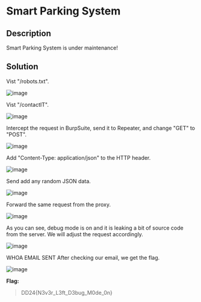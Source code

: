 # Smart Parking System

## Description
Smart Parking System is under maintenance!

## Solution

Vist "/robots.txt".

![image](https://github.com/0xZainRaza/DevDay24-CTF-Writeups/assets/154006182/84d488d0-4d68-41db-b195-8a4025568daa)

Vist "/contactIT".

![image](https://github.com/0xZainRaza/DevDay24-CTF-Writeups/assets/154006182/55d05157-08e2-4b38-9d83-c723e375f4ed)

Intercept the request in BurpSuite, send it to Repeater, and change "GET" to "POST".

![image](https://github.com/0xZainRaza/DevDay24-CTF-Writeups/assets/154006182/639a472f-9d2d-4a67-ac83-1a7cf1ecbd05)

Add "Content-Type: application/json" to the HTTP header.

![image](https://github.com/0xZainRaza/DevDay24-CTF-Writeups/assets/154006182/54d5106f-00bc-4f70-b2f1-fffc0e5bf648)

Send add any random JSON data.

![image](https://github.com/0xZainRaza/DevDay24-CTF-Writeups/assets/154006182/515cb56d-7785-42d1-b56e-2843074bff28)

Forward the same request from the proxy.

![image](https://github.com/0xZainRaza/DevDay24-CTF-Writeups/assets/154006182/d0ede3af-2aa7-4824-9148-a5e19a08cefe)

As you can see, debug mode is on and it is leaking a bit of source code from the server. We will adjust the request accordingly.

![image](https://github.com/0xZainRaza/DevDay24-CTF-Writeups/assets/154006182/54a61849-fec0-4541-851c-43cdb7bb0b67)

WHOA EMAIL SENT
After checking our email, we get the flag.

![image](https://github.com/0xZainRaza/DevDay24-CTF-Writeups/assets/154006182/d4b6115d-f7f4-4547-988f-3ec5b9af6018)

**Flag:** 
> DD24{N3v3r_L3ft_D3bug_M0de_0n}



